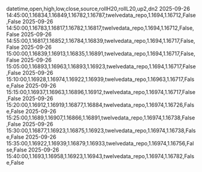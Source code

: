datetime,open,high,low,close,source,rollH20,rollL20,up2,dn2
2025-09-26 14:45:00,1.16834,1.16849,1.16782,1.16787,twelvedata_repo,1.1694,1.16712,False,False
2025-09-26 14:50:00,1.16783,1.16817,1.16782,1.16817,twelvedata_repo,1.1694,1.16712,False,False
2025-09-26 14:55:00,1.16817,1.16852,1.16784,1.16839,twelvedata_repo,1.1694,1.16717,False,False
2025-09-26 15:00:00,1.16839,1.16913,1.16835,1.16891,twelvedata_repo,1.1694,1.16717,False,False
2025-09-26 15:05:00,1.16893,1.16963,1.16893,1.16923,twelvedata_repo,1.1694,1.16717,False,False
2025-09-26 15:10:00,1.16928,1.16974,1.16922,1.16939,twelvedata_repo,1.16963,1.16717,False,False
2025-09-26 15:15:00,1.16937,1.16963,1.16896,1.16912,twelvedata_repo,1.16974,1.16717,False,False
2025-09-26 15:20:00,1.16912,1.16919,1.16877,1.16884,twelvedata_repo,1.16974,1.16726,False,False
2025-09-26 15:25:00,1.1689,1.16907,1.16866,1.16891,twelvedata_repo,1.16974,1.16738,False,False
2025-09-26 15:30:00,1.16877,1.16923,1.16875,1.16923,twelvedata_repo,1.16974,1.16738,False,False
2025-09-26 15:35:00,1.16922,1.16939,1.16879,1.16933,twelvedata_repo,1.16974,1.16756,False,False
2025-09-26 15:40:00,1.1693,1.16958,1.16923,1.16943,twelvedata_repo,1.16974,1.16782,False,False
